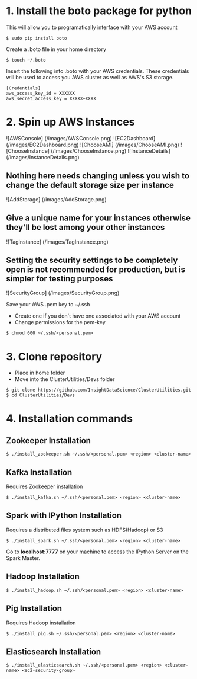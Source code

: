 # 1. Install the boto package for python
This will allow you to programatically interface with your AWS account
```
$ sudo pip install boto
```
Create a .boto file in your home directory
```
$ touch ~/.boto
```
Insert the following into .boto with your AWS credentials. These credentials will be used to access you AWS cluster as well as AWS's S3 storage.
```
[Credentials]
aws_access_key_id = XXXXXX
aws_secret_access_key = XXXXX+XXXX
```
# 2. Spin up AWS Instances
![AWSConsole] (/images/AWSConsole.png)
![EC2Dashboard] (/images/EC2Dashboard.png)
![ChooseAMI] (/images/ChooseAMI.png)
![ChooseInstance] (/images/ChooseInstance.png)
![InstanceDetails] (/images/InstanceDetails.png)

## Nothing here needs changing unless you wish to change the default storage size per instance
![AddStorage] (/images/AddStorage.png)

## Give a unique name for your instances otherwise they'll be lost among your other instances
![TagInstance] (/images/TagInstance.png)

## Setting the security settings to be completely open is not recommended for production, but is simpler for testing purposes
![SecurityGroup] (/images/SecurityGroup.png)

Save your AWS .pem key to ~/.ssh
* Create one if you don't have one associated with your AWS account
* Change permissions for the pem-key
```
$ chmod 600 ~/.ssh/<personal.pem>
```
# 3. Clone repository
* Place in home folder
* Move into the ClusterUtilities/Devs folder
```
$ git clone https://github.com/InsightDataScience/ClusterUtilities.git
$ cd ClusterUtilities/Devs
```

# 4. Installation commands
## Zookeeper Installation
```
$ ./install_zookeeper.sh ~/.ssh/<personal.pem> <region> <cluster-name>
```

## Kafka Installation
Requires Zookeeper installation
```
$ ./install_kafka.sh ~/.ssh/<personal.pem> <region> <cluster-name>
```

## Spark with IPython Installation
Requires a distributed files system such as HDFS(Hadoop) or S3
```
$ ./install_spark.sh ~/.ssh/<personal.pem> <region> <cluster-name>
```

Go to **localhost:7777** on your machine to access the IPython Server on the Spark Master.

## Hadoop Installation
```
$ ./install_hadoop.sh ~/.ssh/<personal.pem> <region> <cluster-name>
```

## Pig Installation
Requires Hadoop installation
```
$ ./install_pig.sh ~/.ssh/<personal.pem> <region> <cluster-name>
```

## Elasticsearch Installation
```
$ ./install_elasticsearch.sh ~/.ssh/<personal.pem> <region> <cluster-name> <ec2-security-group>
```
